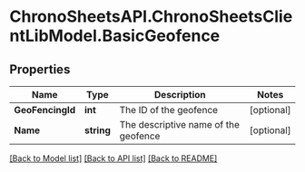 
# ChronoSheetsAPI.ChronoSheetsClientLibModel.BasicGeofence

## Properties

Name | Type | Description | Notes
------------ | ------------- | ------------- | -------------
**GeoFencingId** | **int** | The ID of the geofence | [optional] 
**Name** | **string** | The descriptive name of the geofence | [optional] 

[[Back to Model list]](../README.md#documentation-for-models)
[[Back to API list]](../README.md#documentation-for-api-endpoints)
[[Back to README]](../README.md)

